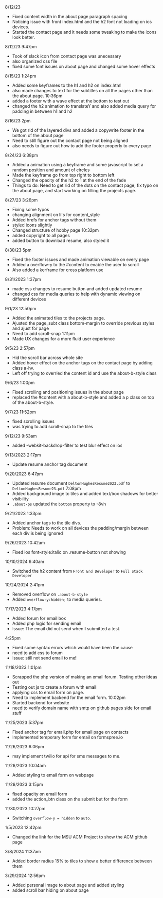 8/12/23 
- Fixed content width in the about page paragraph spacing 
- Noticing issue with front index.html and the h2 font not loading on ios devices. 
- Started the contact page and it needs some tweaking to make the icons look better.

8/12/23 9:47pm 
- Took of slack icon from contact page was unecessary
- also organized css file
- fixed some font issues on about page and changed some hover effects

8/15/23 1:24pm
- Added some keyframes to the h1 and h2 on index.html 
- also made changes to text for the subtitles on all the pages other than the about page.
10:36pm 
- added a footer with a wave effect at the bottom to test out 
- changed the h2 animation to translateY and also added media query for padding in between h1 and h2

8/16/23 2pm
- We got rid of the layered divs and added a copywrite footer in the bottom
of the about page 
- Need to still figure out the contact page not being aligned 
- also needs to figure out how to add the footer properly to every page

8/24/23 6:38pm 
- Added a animation using a keyframe and some javascript to set a random position and amount of circles 
- Made the keyframe go from top right to bottom left
- Changed the opacity of the h2 to 1 at the end of the fade 
- Things to do: Need to get rid of the dots on the contact page, fix typo on the about page, and start working 
on filling the projects page. 

8/27/23 3:26pm 
- Fixing some typos
- changing alignment on li's for content_style
- Added hrefs for anchor tags without them 
- styled icons slightly
- Changed structure of hobby page 
10:32pm 
- added copyright to all pages 
- added button to download resume, also styled it 

8/30/23 5pm 
- Fixed the footer issues and made animation viewable on every page
- Added a overflow-y to the #content to enable the user to scroll 
- Also added a kerframe for cross platform use

8/31/2023 1:37pm
- made css changes to resume button and added updated resume
- changed css for media queries to help with dynamic viewing on different devices

9/1/23 12:50pm
- Added the animated tiles to the projects page. 
- Ajusted the page_subt class bottom-margin to override previous styles and ajust for page
- Need to add scroll-snap
1:11pm 
- Made UX changes for a more fluid user experience 

9/5/23 2:57pm 
- Hid the scroll bar across whole site 
- Added hover effect on the anchor tags on the contact page by 
adding class a-hv. 
- Left off trying to overried the content id and use the about-b-style class

9/6/23 1:00pm 
- Fixed scrolling and positioning issues in the about 
page 
- replaced the #content with a about-b-style and added a p class on top 
of the about-b-style. 

9/7/23 11:52pm 
- fixed scrolling issues 
- was trying to add scroll-snap to the tiles

9/12/23 9:53am 
- added -webkit-backdrop-filter to test blur effect on ios 

9/13/2023 2:17pm 
- Update resume anchor tag document

9/20/2023 6:47pm 
- Updated resume document `DeltonHughesResume2023.pdf` to `DeltonHughesResume23.pdf`
7:08pm 
- Added background image to tiles and added text/box shadows for better visibility
- `.about-ps` updated the `bottom` property to -8vh

9/21/2023 1:33pm 
- Added anchor tags to the tile divs. 
- Problem: Needs to work on all devices the padding/margin between each div is being ignored 

9/26/2023 10:42am 
- Fixed ios font-style:italic on .resume-button not showing 

10/10/2024 9:40am 
- Switched the h2 content from `Front End Developer` to `Full Stack Developer` 

10/24/2024 2:41pm
- Removed overflow on `.about-b-style`
- Added `overflow-y:hidden;` to media queries. 

11/17/2023 4:17pm 
- Added forum for email box 
- Added php logic for sending email
- Issue: The email did not send when I submitted a test. 

4:25pm 
- Fixed some syntax errors which would have been the cause 
- need to add css to forum 
- Issue: still not send email to me! 

11/18/2023 1:01pm 
- Scrapped the php version of making an email forum. Testing other ideas out 
- Testing out js to create a forum with email 
- applying css to email form on page. 
- Need to implement backend for the email form.
10:02pm 
- Started backend for website 
- need to verify domain name with smtp on github pages side for email stuff 

11/25/2023 5:37pm
- Fixed anchor tag for email.php for email page on contacts 
- Implemented temporary form for email on formspree.io 


11/26/2023 6:06pm
- may implement twilio for api for sms messages to me. 

11/28/2023 10:04am 
- Added styling to email form on webpage 

11/29/2023 3:15pm
- fixed opacity on email form 
- added the action_btn class on the submit but for the form 

11/30/2023 10:27pm 
- Switching `overflow-y = hidden` to `auto`.

1/5/2023 12:42pm 
- Changed the link for the MSU ACM Project to show the ACM github page


3/8/2024 11:37am 
- Added border radius 15% to tiles to show a better difference between them

3/29/2024 12:56pm
- Added personal image to about page and added styling 
- added scroll bar hiding on about page

